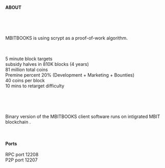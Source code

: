 <b>ABOUT</b> <br>

<br>
<br>
<br>

MBITBOOKS is using scrypt as a proof-of-work algorithm.<br>
<br>
<br>


5 minute block targets<br>
subsidy halves in 810K blocks (4 years)<br>
81 million total coins<br>
Premine percent   20% (Development + Marketing + Bounties)<br>
40 coins per block<br>
10 mins to retarget difficulty<br>

<br>
<br>
<br>


Binary version of the MBITBOOKS client software runs on intigrated MBIT blockchain .<br>
<br>
<br>
<br>
<b>Ports</b><br>
<br>
RPC port   12208<br>
P2P port   12207<br>
